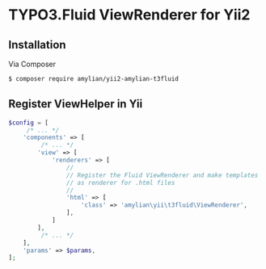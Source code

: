 TYPO3.Fluid ViewRenderer for Yii2
=================================

Installation
------------

Via Composer

``` bash
$ composer require amylian/yii2-amylian-t3fluid
```

Register ViewHelper in Yii
--------------------------

``` php
$config = [
     /* ... */
    'components' => [
         /* ... */
        'view' => [
            'renderers' => [
                //
                // Register the Fluid ViewRenderer and make templates
                // as renderer for .html files
                //
                'html' => [  
                    'class' => 'amylian\yii\t3fluid\ViewRenderer',
                ],
            ]
        ],
         /* ... */
    ],
    'params' => $params,
];
```





